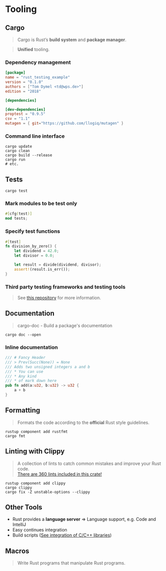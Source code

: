 # Tooling
## Cargo
> Cargo is Rust’s **build system** and **package manager**.

> **Unified** tooling.

### Dependency management
```toml
[package]
name = "rust_testing_example"
version = "0.1.0"
authors = ["Tom Dymel <td@wps.de>"]
edition = "2018"

[dependencies]

[dev-dependencies]
proptest = "0.9.5"
csv = "1.1"
mutagen = { git="https://github.com/llogiq/mutagen" }
```

### Command line interface

```shell-script
cargo update
cargo clean
cargo build --release
cargo run
# etc.
```

## Tests
```shell-script
cargo test
```

### Mark modules to be test only
```rust
#[cfg(test)]
mod tests;
```

### Specify test functions
```rust
#[test]
fn division_by_zero() {
    let dividend = 42.0;
    let divisor = 0.0;

    let result = divide(dividend, divisor);
    assert!(result.is_err());
}
```

### Third party testing frameworks and testing tools
> See [this repository](https://github.com/Geigerkind/Rust-testing-example) for more information.

## Documentation
> cargo-doc - Build a package's documentation
```shell-script
cargo doc --open
```
### Inline documentation
```rust
/// # Fancy Header
/// > Prev(Succ(None)) = None  
/// Adds two unsigned integers a and b  
/// * You can use   
/// * Any kind  
/// * of mark down here  
pub fn add(a:u32, b:u32) -> u32 {
    a + b
}
```

## Formatting
> Formats the code according to the **official** Rust style guidelines.
```shell-script
rustup component add rustfmt
cargo fmt
```

## Linting with Clippy
> A collection of lints to catch common mistakes and improve your Rust code.  
> [There are 360 lints included in this crate!](https://rust-lang.github.io/rust-clippy/master/index.html)
```shell-script
rustup component add clippy
cargo clippy
cargo fix -Z unstable-options --clippy
```

## Other Tools
* Rust provides a **language server** => Language support, e.g. Code and IntelliJ
* Easy continues integration
* Build scripts ([See integration of C/C++ libraries](https://github.com/Geigerkind/training_presentations/tree/master/rust/c_abi_integration))

## Macros
> Write Rust programs that manipulate Rust programs.